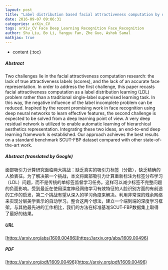 ```yaml
---
layout: post
title: "Label distribution based facial attractiveness computation by deep residual learning"
date: 2016-09-07 09:06:31
categories: arXiv_CV
tags: arXiv_CV Face Deep_Learning Recognition Face_Recognition
author: Shu Liu, Bo Li, Yangyu Fan, Zhe Guo, Ashok Samal
mathjax: true
---
```


* content
{:toc}

##### Abstract
Two challenges lie in the facial attractiveness computation research: the lack of true attractiveness labels (scores), and the lack of an accurate face representation. In order to address the first challenge, this paper recasts facial attractiveness computation as a label distribution learning (LDL) problem rather than a traditional single-label supervised learning task. In this way, the negative influence of the label incomplete problem can be reduced. Inspired by the recent promising work in face recognition using deep neural networks to learn effective features, the second challenge is expected to be solved from a deep learning point of view. A very deep residual network is utilized to enable automatic learning of hierarchical aesthetics representation. Integrating these two ideas, an end-to-end deep learning framework is established. Our approach achieves the best results on a standard benchmark SCUT-FBP dataset compared with other state-of-the-art work.

##### Abstract (translated by Google)
面部吸引力计算研究面临两大挑战：缺乏真实的吸引力标签（分数），缺乏精确的人脸表征。为了解决第一个挑战，本文将面部吸引力计算重新标注为标签分布学习（LDL）问题，而不是传统的单标签监督学习任务。这样可以减少标签不完整问题的负面影响。受到最近在使用深度神经网络学习有效特征的人脸识别方面的有前途的工作的启发，第二个挑战有望从深入的学习角度来解决。利用非常深的残余网络来实现分层美学表示的自动学习。整合这两个想法，建立一个端到端的深度学习框架。与其他最先进的工作相比，我们的方法在标准基准SCUT-FBP数据集上取得了最好的结果。

##### URL
[https://arxiv.org/abs/1609.00496](https://arxiv.org/abs/1609.00496)

##### PDF
[https://arxiv.org/pdf/1609.00496](https://arxiv.org/pdf/1609.00496)

